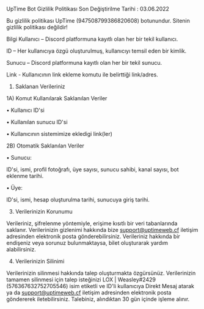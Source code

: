 UpTime Bot Gizlilik Politikası
Son Değiştirilme Tarihi : 03.06.2022

Bu gizlilik politikası UpTime (947508799386820608) botunundur. Sitenin gizlilik politikası değildir!

Bilgi
Kullanıcı – Discord platformuna kayıtlı olan her bir tekil kullanıcı.



ID – Her kullanıcıya özgü oluşturulmuş, kullanıcıyı temsil eden bir kimlik.



Sunucu – Discord platformuna kayıtlı olan her bir tekil sunucu.



Link - Kullanıcının link ekleme komutu ile belirttiği link/adres.



1) Saklanan Verileriniz



1A) Komut Kullanılarak Saklanılan Veriler




• Kullanıcı ID'si




• Kullanılan sunucu ID'si



• Kullanıcının sistemimize ekledigi link(ler)




2B) Otomatik Saklanılan Veriler



• Sunucu:



ID'si, ismi, profil fotoğrafı, üye sayısı, sunucu sahibi, kanal sayısı, bot eklenme tarihi.

• Üye:





ID'si, ismi, hesap oluşturulma tarihi, sunucuya giriş tarihi.





3) Verilerinizin Korunumu



Verileriniz, şifrelenme yöntemiyle, erişime kısıtlı bir veri tabanlarında saklanır. Verilerinizin gizlenimi hakkında bize support@uptimeweb.cf iletişim adresinden elektronik posta gönderebilirsiniz. Verileriniz hakkında bir endişeniz veya sorunuz bulunmaktaysa, bilet oluşturarak yardım alabilirsiniz.

4) Verilerinizin Silinimi



Verilerinizin silinmesi hakkında talep oluşturmakta özgürsünüz. Verilerinizin tamamen silinmesi için talep isteğinizi LOX | Weasley#2429 (576367632752705546) isim etiketli ve ID'li kullanıcıya Direkt Mesaj atarak ya da support@uptimeweb.cf iletişim adresinden elektronik posta göndererek iletebilirsiniz. Talebiniz, alındıktan 30 gün içinde işleme alınır. 
